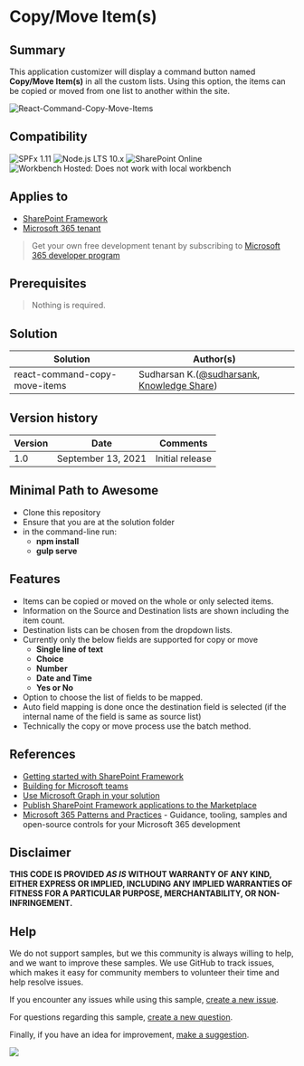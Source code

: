 # Copy/Move Item(s)

## Summary

This application customizer will display a command button named **Copy/Move Item(s)** in all the custom lists. Using this option, the items can be copied or moved from one list to another within the site.

![React-Command-Copy-Move-Items](./assets/CopyMoveItems.png)


## Compatibility

![SPFx 1.11](https://img.shields.io/badge/SPFx-1.11.0-green.svg) 
![Node.js LTS 10.x](https://img.shields.io/badge/Node.js-LTS%2010.x-green.svg) 
![SharePoint Online](https://img.shields.io/badge/SharePoint-Online-yellow.svg)
![Workbench Hosted: Does not work with local workbench](https://img.shields.io/badge/Workbench-Hosted-yellow.svg "Does not work with local workbench")

## Applies to

- [SharePoint Framework](https://aka.ms/spfx)
- [Microsoft 365 tenant](https://docs.microsoft.com/en-us/sharepoint/dev/spfx/set-up-your-developer-tenant)

> Get your own free development tenant by subscribing to [Microsoft 365 developer program](http://aka.ms/o365devprogram)

## Prerequisites

> Nothing is required.

## Solution

Solution|Author(s)
--------|---------
react-command-copy-move-items | Sudharsan K.([@sudharsank](https://twitter.com/sudharsank), [Knowledge Share](https://spknowledge.com/))

## Version history

Version|Date|Comments
-------|----|--------
1.0|September 13, 2021|Initial release


## Minimal Path to Awesome

- Clone this repository
- Ensure that you are at the solution folder
- in the command-line run:
  - **npm install**
  - **gulp serve**

## Features

- Items can be copied or moved on the whole or only selected items.
- Information on the Source and Destination lists are shown including the item count.
- Destination lists can be chosen from the dropdown lists.
- Currently only the below fields are supported for copy or move
    - **Single line of text**
    - **Choice**
    - **Number**
    - **Date and Time**
    - **Yes or No**
- Option to choose the list of fields to be mapped.
- Auto field mapping is done once the destination field is selected (if the internal name of the field is same as source list)
- Technically the copy or move process use the batch method.

## References

- [Getting started with SharePoint Framework](https://docs.microsoft.com/en-us/sharepoint/dev/spfx/set-up-your-developer-tenant)
- [Building for Microsoft teams](https://docs.microsoft.com/en-us/sharepoint/dev/spfx/build-for-teams-overview)
- [Use Microsoft Graph in your solution](https://docs.microsoft.com/en-us/sharepoint/dev/spfx/web-parts/get-started/using-microsoft-graph-apis)
- [Publish SharePoint Framework applications to the Marketplace](https://docs.microsoft.com/en-us/sharepoint/dev/spfx/publish-to-marketplace-overview)
- [Microsoft 365 Patterns and Practices](https://aka.ms/m365pnp) - Guidance, tooling, samples and open-source controls for your Microsoft 365 development


## Disclaimer
**THIS CODE IS PROVIDED *AS IS* WITHOUT WARRANTY OF ANY KIND, EITHER EXPRESS OR IMPLIED, INCLUDING ANY IMPLIED WARRANTIES OF FITNESS FOR A PARTICULAR PURPOSE, MERCHANTABILITY, OR NON-INFRINGEMENT.**

## Help

We do not support samples, but we this community is always willing to help, and we want to improve these samples. We use GitHub to track issues, which makes it easy for  community members to volunteer their time and help resolve issues.

If you encounter any issues while using this sample, [create a new issue](https://github.com/pnp/sp-dev-fx-extensions/issues/new?assignees=&labels=Needs%3A+Triage+%3Amag%3A%2Ctype%3Abug-suspected&template=bug-report.yml&sample=react-command-copy-move-items&authors=@sudharsank&title=react-command-copy-move-items%20-%20).

For questions regarding this sample, [create a new question](https://github.com/pnp/sp-dev-fx-extensions/issues/new?assignees=&labels=Needs%3A+Triage+%3Amag%3A%2Ctype%3Abug-suspected&template=question.yml&sample=react-command-copy-move-items&authors=@sudharsank&title=react-command-copy-move-items%20-%20).

Finally, if you have an idea for improvement, [make a suggestion](https://github.com/pnp/sp-dev-fx-extensions/issues/new?assignees=&labels=Needs%3A+Triage+%3Amag%3A%2Ctype%3Abug-suspected&template=suggestion.yml&sample=react-command-copy-move-items&authors=@sudharsank&title=react-command-copy-move-items%20-%20).

<img src="https://m365-visitor-stats.azurewebsites.net/sp-dev-fx-extensions/samples/react-command-copy-move-items" />
